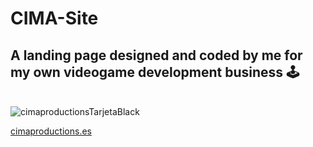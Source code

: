 # CIMA-Site
## A landing page designed and coded by me for my own videogame development business &#128377;&#65039;
\
![cimaproductionsTarjetaBlack](https://github.com/mariolpzz/CIMA-Site/assets/101597510/19a8b67b-5cde-4e8c-8ebf-1c28fd873c9b)

<a href="https://cimaproductions.es" target="_blank">cimaproductions.es</a>